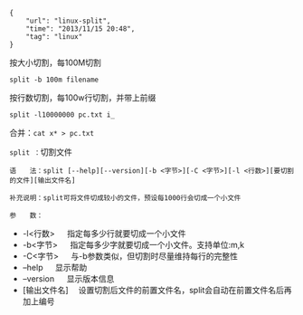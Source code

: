 ```
{
    "url": "linux-split",
    "time": "2013/11/15 20:48",
    "tag": "linux"
}
```

按大小切割，每100M切割
```
split -b 100m filename
```
按行数切割，每100w行切割，并带上前缀
```
split -l10000000 pc.txt i_
```
合并：`cat x* > pc.txt`

`split ：`切割文件
```
语　　法：split [--help][--version][-b <字节>][-C <字节>][-l <行数>][要切割的文件][输出文件名]

补充说明：split可将文件切成较小的文件，预设每1000行会切成一个小文件

参　　数：
```

- -l<行数> 　 指定每多少行就要切成一个小文件
- -b<字节> 　 指定每多少字就要切成一个小文件。支持单位:m,k
- -C<字节> 　 与-b参数类似，但切割时尽量维持每行的完整性
- –help 　    显示帮助
- –version 　 显示版本信息
- [输出文件名] 　设置切割后文件的前置文件名，split会自动在前置文件名后再加上编号